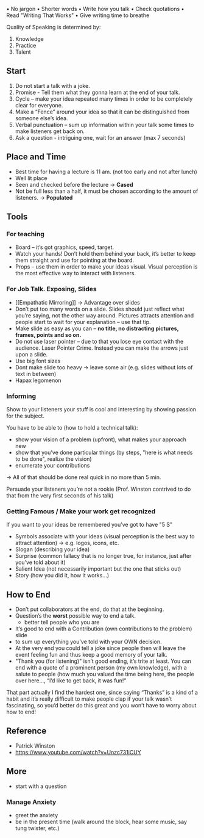 • No jargon
• Shorter words
• Write how you talk
• Check quotations
• Read "Writing That Works"
• Give writing time to breathe

Quality of Speaking is determined by:
1. Knowledge 
2. Practice 
3. Talent 

## Start 

1. Do not start a talk with a joke. 
2. Promise - Tell them what they gonna learn at the end of your talk. 
3. Cycle – make your idea repeated many times in order to be completely clear for everyone. 
4. Make a “Fence” around your idea so that it can be distinguished from someone else’s idea. 
5. Verbal punctuation – sum up information within your talk some times to make listeners get back on.
6. Ask a question - intriguing one, wait for an answer (max 7 seconds)

## Place and Time 

- Best time for having a lecture is 11 am. (not too early and not after lunch)
- Well lit place
- Seen and checked before the lecture → **Cased**
- Not be full less than a half, it must be chosen according to the amount of listeners. → **Populated**

## Tools 
### For teaching
- Board – it’s got graphics, speed, target. 
- Watch your hands! Don’t hold them behind your back, it’s better to keep them straight and use for pointing at the board.
- Props – use them in order to make your ideas visual. Visual perception is the most effective way to interact with listeners. 

### For Job Talk. Exposing, Slides 
- [[Empathatic Mirroring]] → Advantage over slides 
- Don’t put too many words on a slide. Slides should just reflect what you’re saying, not the other way around. Pictures attracts attention and people start to wait for your explanation – use that tip. 
- Make slide as easy as you can – **no title, no distracting pictures, frames, points and so on.** 
- Do not use laser pointer – due to that you lose eye contact with the audience. Laser Pointer Crime. Instead you can make the arrows just upon a slide. 
- Use big font sizes 
- Dont make slide too heavy → leave some air (e.g. slides without lots of text in between)
- Hapax legomenon


### Informing 
Show to your listeners your stuff is cool and interesting by showing passion for the subject.

You have to be able to (how to hold a technical talk): 
- show your vision of a problem (upfront), what makes your approach new 
- show that you’ve done particular things (by steps, "here is what needs to be done", realize the vision) 
- enumerate your contributions 

→ All of that should be done real quick in no more than 5 min. 

Persuade your listeners you’re not a rookie (Prof. Winston contrived to do that from the very first seconds of his talk) 

### Getting Famous / Make your work get recognized

If you want to your ideas be remembered you’ve got to have "5 S" 

- Symbols associate with your ideas (visual perception is the best way to attract attention) → e.g. logos, icons, etc.
- Slogan (describing your idea)
- Surprise (common fallacy that is no longer true, for instance, just after you’ve told about it)
- Salient Idea (not necessarily important but the one that sticks out)
- Story (how you did it, how it works…) 

## How to End

- Don’t put collaborators at the end, do that at the beginning. 
- Question’s the **worst** possible way to end a talk. 
	- better tell people who you are 
- It’s good to end with a Contribution (own contributions to the problem) slide
- to sum up everything you’ve told with your OWN decision.
- At the very end you could tell a joke since people then will leave the event feeling fun and thus keep a good memory of your talk.
- "Thank you (for listening)" isn’t good ending, it’s trite at least. You can end with a quote of a prominent person (my own knowledge), with a salute to people (how much you valued the time being here, the people over here..., “I’d like to get back, it was fun!” 

That part actually I find the hardest one, since saying “Thanks” is a kind of a habit and it’s really difficult to make people clap if your talk wasn’t fascinating, so you’d better do this great and you won’t have to worry about how to end!

## Reference 
- Patrick Winston
- https://www.youtube.com/watch?v=Unzc731iCUY


## More 

- start with a question 

### Manage Anxiety

- greet the anxiety 
- be in the present time (walk around the block, hear some music, say tung twister, etc.)
